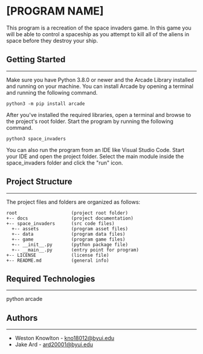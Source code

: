 # [PROGRAM NAME] 
This program is a recreation of the space invaders game. In this game you will be able to control a spaceship
as you attempt to kill all of the aliens in space before they destroy your ship.

## Getting Started
---
Make sure you have Python 3.8.0 or newer and the Arcade Library installed 
and running on your machine. You can install Arcade by opening a terminal 
and running the following command.
```
python3 -m pip install arcade
```
After you've installed the required libraries, open a terminal and browse to the 
project's root folder. Start the program by running the following command.
```
python3 space_invaders
```
You can also run the program from an IDE like Visual Studio Code. Start your IDE 
and open the project folder. Select the main module inside the space_invaders folder and 
click the "run" icon.

## Project Structure
---
The project files and folders are organized as follows:
```
root                    (project root folder)
+-- docs                (project documentation)
+-- space_invaders      (src code files)
  +-- assets            (program asset files)
  +-- data              (program data files)
  +-- game              (program game files)
  +-- __init__.py       (python package file)
  +-- __main__.py       (entry point for program)
+-- LICENSE             (license file)
+-- README.md           (general info)
```

## Required Technologies
---
python
arcade

## Authors
---
* Weston Knowlton - kno18012@byui.edu
* Jake Ard - ard20001@byui.edu

